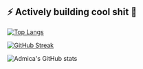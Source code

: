 ## ⚡ Actively building cool shit 👋
[![Top Langs](https://github-readme-stats.vercel.app/api/top-langs/?username=admica&theme=holi&border_radius=4.2)](https://github.com/anuraghazra/github-readme-stats)

[![GitHub Streak](https://github-readme-streak-stats-chi-sage.vercel.app?user=admica&theme=codeSTACKr&border_radius=4.2&date_format=M%20j%5B%2C%20Y%5D&card_width=469&card_height=185)](https://git.io/streak-stats)

![Admica's GitHub stats](https://github-readme-stats.vercel.app/api?username=admica&show_icons=true&theme=codeSTACKr&border_radius=4.2&hide=prs&rank_icon=github&border_radius=4.2)
